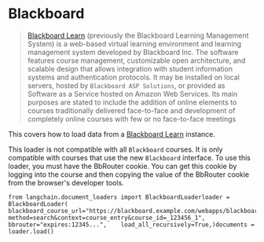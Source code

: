 Blackboard
==========

> [Blackboard Learn](https://en.wikipedia.org/wiki/Blackboard_Learn) (previously the Blackboard Learning Management System) is a web-based virtual learning environment and learning management system developed by Blackboard Inc. The software features course management, customizable open architecture, and scalable design that allows integration with student information systems and authentication protocols. It may be installed on local servers, hosted by `Blackboard ASP Solutions`, or provided as Software as a Service hosted on Amazon Web Services. Its main purposes are stated to include the addition of online elements to courses traditionally delivered face-to-face and development of completely online courses with few or no face-to-face meetings

This covers how to load data from a [Blackboard Learn](https://www.anthology.com/products/teaching-and-learning/learning-effectiveness/blackboard-learn) instance.

This loader is not compatible with all `Blackboard` courses. It is only compatible with courses that use the new `Blackboard` interface. To use this loader, you must have the BbRouter cookie. You can get this cookie by logging into the course and then copying the value of the BbRouter cookie from the browser's developer tools.

    from langchain.document_loaders import BlackboardLoaderloader = BlackboardLoader(    blackboard_course_url="https://blackboard.example.com/webapps/blackboard/execute/announcement?method=search&context=course_entry&course_id=_123456_1",    bbrouter="expires:12345...",    load_all_recursively=True,)documents = loader.load()